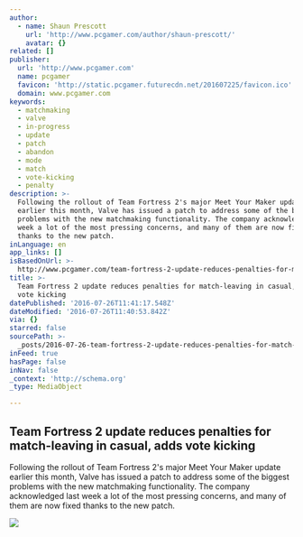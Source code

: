 ```yaml
---
author:
  - name: Shaun Prescott
    url: 'http://www.pcgamer.com/author/shaun-prescott/'
    avatar: {}
related: []
publisher:
  url: 'http://www.pcgamer.com'
  name: pcgamer
  favicon: 'http://static.pcgamer.futurecdn.net/201607225/favicon.ico'
  domain: www.pcgamer.com
keywords:
  - matchmaking
  - valve
  - in-progress
  - update
  - patch
  - abandon
  - mode
  - match
  - vote-kicking
  - penalty
description: >-
  Following the rollout of Team Fortress 2's major Meet Your Maker update
  earlier this month, Valve has issued a patch to address some of the biggest
  problems with the new matchmaking functionality. The company acknowledged last
  week a lot of the most pressing concerns, and many of them are now fixed
  thanks to the new patch.
inLanguage: en
app_links: []
isBasedOnUrl: >-
  http://www.pcgamer.com/team-fortress-2-update-reduces-penalties-for-match-leaving-in-casual-adds-vote-kicking/
title: >-
  Team Fortress 2 update reduces penalties for match-leaving in casual, adds
  vote kicking
datePublished: '2016-07-26T11:41:17.548Z'
dateModified: '2016-07-26T11:40:53.842Z'
via: {}
starred: false
sourcePath: >-
  _posts/2016-07-26-team-fortress-2-update-reduces-penalties-for-match-leaving-i.md
inFeed: true
hasPage: false
inNav: false
_context: 'http://schema.org'
_type: MediaObject

---
```

<article style=""><h1>Team Fortress 2 update reduces penalties for match-leaving in casual, adds vote kicking</h1><p>Following the rollout of Team Fortress 2's major Meet Your Maker update earlier this month, Valve has issued a patch to address some of the biggest problems with the new matchmaking functionality. The company acknowledged last week a lot of the most pressing concerns, and many of them are now fixed thanks to the new patch.</p><img src="http://cdn.mos.cms.futurecdn.net/4oHakdv7Gu8RFdYuaewpgk-1200-80.jpg" /></article>